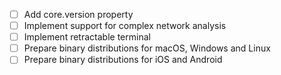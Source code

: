 - [ ] Add core.version property
- [ ] Implement support for complex network analysis
- [ ] Implement retractable terminal
- [ ] Prepare binary distributions for macOS, Windows and Linux
- [ ] Prepare binary distributions for iOS and Android